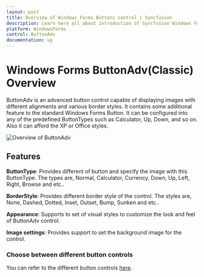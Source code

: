 ```yaml
---
layout: post
title: Overview of Windows Forms Buttons control | Syncfusion
description: Learn here all about introduction of Syncfusion Windows Forms ButtonAdv(Classic) control and more details.
platform: WindowsForms
control: ButtonAdv
documentation: ug
---
```


# Windows Forms ButtonAdv(Classic) Overview

ButtonAdv is an advanced button control capable of displaying  images with different alignments and various border styles. It contains some additional feature to the standard Windows Forms Button. It can be configured into any of the predefined ButtonTypes such as Calculator, Up, Down, and so on. Also it can afford the XP or Office styles.

![ Overview of ButtonAdv](Overview_images/overview.png)

## Features

**ButtonType**: Provides different of button and specify the image with this ButtonType. The types are, Normal, Calculator, Currency, Down, Up, Left, Right, Browse and etc..

**BorderStyle**: Provides different border style of the control. The styles are, None, Dashed, Dotted, Inset, Outset, Bump, Sunken and etc..

**Appearance**: Supports to set of visual styles to customize the look and feel of ButtonAdv control.

**Image settings**: Provides support to set the background image for the control.

### Choose between different button controls

You can refer to the different button controls [here](https://help.syncfusion.com/windowsforms/button/overview#choose-between-different-button-controls).
